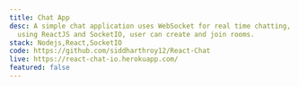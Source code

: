 ```yaml
---
title: Chat App
desc: A simple chat application uses WebSocket for real time chatting, build
  using ReactJS and SocketIO, user can create and join rooms.
stack: Nodejs,React,SocketIO
code: https://github.com/siddharthroy12/React-Chat
live: https://react-chat-io.herokuapp.com/
featured: false
---
```


